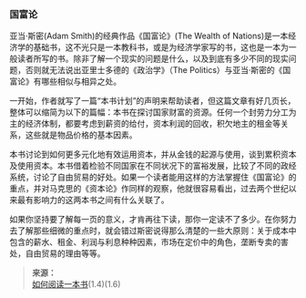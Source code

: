 
### 国富论

亚当·斯密(Adam Smith)的经典作品《国富论》(The Wealth of Nations)是一本经济学的基础书，这不光只是一本教科书，或是为经济学家写的书，这也是一本为一般读者所写的书。除非了解一个现实的问题是什么，以及到底有多少不同的现实问题，否则就无法说出亚里士多德的《政治学》（The Politics）与亚当·斯密的《国富论》有哪些相似与相异之处。

一开始，作者就写了一篇“本书计划”的声明来帮助读者，但这篇文章有好几页长，整体可以缩简为以下的篇幅：本书在探讨国家财富的资源。任何一个封劳力分工为主的经济体制，都要考虑到薪资的给付，资本利润的回收，积欠地主的租金等关系，这些就是物品价格的基本因素。

本书讨论到如何更多元化地有效运用资本，并从金钱的起源与使用，谈到累积资本及使用资本。本书借着检验不同国家在不同状况下的富裕发展，比较了不同的政经系统，讨论了自由贸易的好处。如果一个读者能用这样的方法掌握住《国富论》的重点，并对马克思的《资本论》作同样的观察，他就很容易看出，过去两个世纪以来最有影响力的这两本书之间有什么关联了。

如果你坚持要了解每一页的意义，才肯再往下读，那你一定读不了多少。在你努力去了解那些细微的重点时，就会错过斯密说得那么清楚的一些大原则：关于成本中包含的薪水、租金、利润与利息种种因素，市场在定价中的角色，垄断专卖的害处，自由贸易的理由等等。

>**来源：**  
>[如何阅读一本书](/读书/学习/如何阅读一本书.md)(1.4)(1.6)
